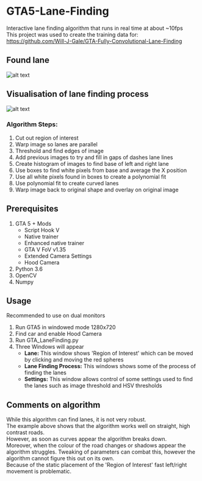 # GTA5-Lane-Finding
Interactive lane finding algorithm that runs in real time at about ~10fps  
This project was used to create the training data for:  
https://github.com/Will-J-Gale/GTA-Fully-Convolutional-Lane-Finding

## Found lane
![alt text](https://github.com/Will-J-Gale/GTA-Lane-Finding/blob/master/Images/Lane%20Overlay%20Half%20Size.gif)  

## Visualisation of lane finding process
![alt text](https://github.com/Will-J-Gale/GTA-Lane-Finding/blob/master/Images/Visualisation%20HALF%20SIZE.gif)  

### Algorithm Steps:
1. Cut out region of interest
2. Warp image so lanes are parallel
3. Threshold and find edges of image
4. Add previous images to try and fill in gaps of dashes lane lines
5. Create histogram of images to find base of left and right lane
6. Use boxes to find white pixels from base and average the X position
7. Use all white pixels found in boxes to create a polynomial fit
8. Use polynomial fit to create curved lanes
9. Warp image back to original shape and overlay on original image

## Prerequisites 
1. GTA 5 + Mods
   * Script Hook V
   * Native trainer
   * Enhanced native trainer
   * GTA V FoV v1.35
   * Extended Camera Settings
   * Hood Camera 
2. Python 3.6
3. OpenCV
4. Numpy

## Usage
Recommended to use on dual monitors
1. Run GTA5 in windowed mode 1280x720
2. Find car and enable Hood Camera
3. Run GTA_LaneFinding.py
4. Three Windows will appear
   * __Lane:__ This window shows 'Region of Interest' which can be moved by clicking and moving the red spheres
   * __Lane Finding Process:__ This windows shows some of the process of finding the lanes
   * __Settings:__ This window allows control of some settings used to find the lanes such as image threshold and HSV thresholds
   
## Comments on algorithm
While this algorithm can find lanes, it is not very robust.  
The example above shows that the algorithm works well on straight, high contrast roads.  
However, as soon as curves appear the algorithm breaks down.  
Moreover, when the colour of the road changes or shadows appear the algorithm struggles. 
Tweaking of parameters can combat this, however the algorithm cannot figure this out on its own.  
Because of the static placement of the 'Region of Interest' fast left/right movement is problematic.  


